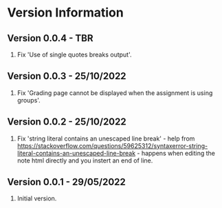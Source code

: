 Version Information
===================

Version 0.0.4 - TBR
--------------------------
1. Fix 'Use of single quotes breaks output'.

Version 0.0.3 - 25/10/2022
--------------------------
1. Fix 'Grading page cannot be displayed when the assignment is using groups'.

Version 0.0.2 - 25/10/2022
--------------------------
1. Fix 'string literal contains an unescaped line break' -
   help from https://stackoverflow.com/questions/59625312/syntaxerror-string-literal-contains-an-unescaped-line-break - happens when
   editing the note html directly and you instert an end of line.

Version 0.0.1 - 29/05/2022
--------------------------
1. Initial version.
